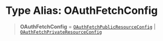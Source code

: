 # Type Alias: OAuthFetchConfig

> **OAuthFetchConfig** = [`OAuthFetchPublicResourceConfig`](OAuthFetchPublicResourceConfig.md) \| [`OAuthFetchPrivateResourceConfig`](OAuthFetchPrivateResourceConfig.md)
